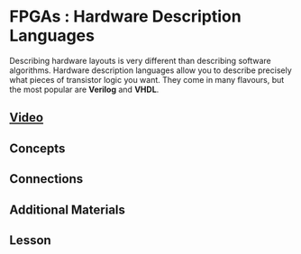 # FPGAs : Hardware Description Languages
Describing hardware layouts is very different than describing software algorithms. Hardware description languages allow you to describe precisely what pieces of transistor logic you want. They come in many flavours, but the most popular are **Verilog** and **VHDL**.

## [Video]()

## Concepts

## Connections

## Additional Materials

## Lesson
